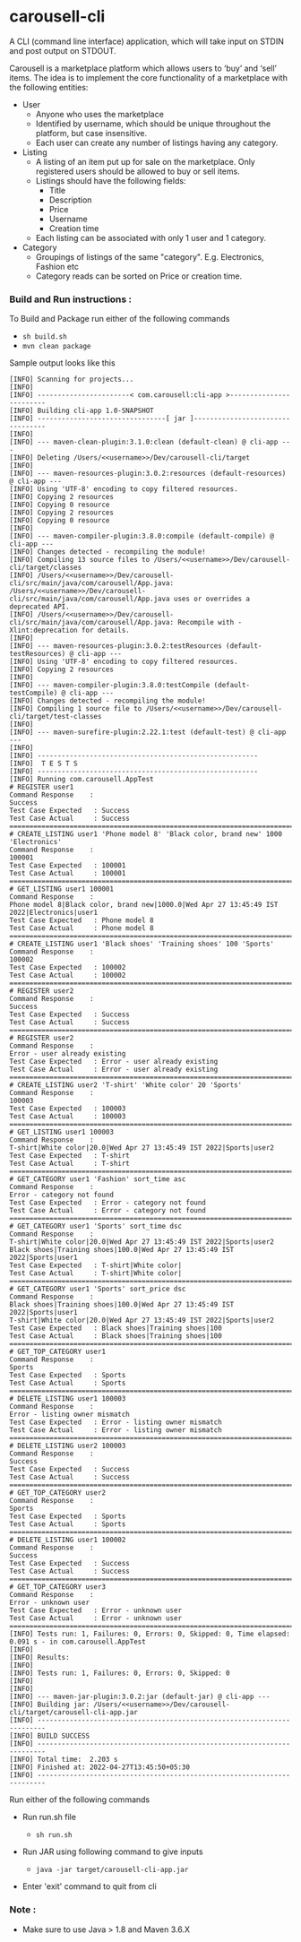 # carousell-cli
A CLI (command line interface) application, which will take input on STDIN and post output on STDOUT.

Carousell is a marketplace platform which allows users to ‘buy’ and ‘sell’ items. The idea is to implement the core functionality of a marketplace with the following entities:

- User
  - Anyone who uses the marketplace
  - Identified by username, which should be unique throughout the platform, but case insensitive.
  - Each user can create any number of listings having any category.
- Listing
  - A listing of an item put up for sale on the marketplace. Only registered users should be allowed to buy or sell items.
  - Listings should have the following fields:
    - Title
    - Description
    - Price
    - Username
    - Creation time
  - Each listing can be associated with only 1 user and 1 category.
- Category
  - Groupings of listings of the same "category". E.g. Electronics, Fashion etc
  - Category reads can be sorted on Price or creation time.



### Build and Run instructions : 

To Build and Package run either of the following commands
* ``` sh build.sh ```
* ```mvn clean package```

Sample output looks like this
```log
[INFO] Scanning for projects...
[INFO] 
[INFO] -----------------------< com.carousell:cli-app >------------------------
[INFO] Building cli-app 1.0-SNAPSHOT
[INFO] --------------------------------[ jar ]---------------------------------
[INFO] 
[INFO] --- maven-clean-plugin:3.1.0:clean (default-clean) @ cli-app ---
[INFO] Deleting /Users/<<username>>/Dev/carousell-cli/target
[INFO] 
[INFO] --- maven-resources-plugin:3.0.2:resources (default-resources) @ cli-app ---
[INFO] Using 'UTF-8' encoding to copy filtered resources.
[INFO] Copying 2 resources
[INFO] Copying 0 resource
[INFO] Copying 2 resources
[INFO] Copying 0 resource
[INFO] 
[INFO] --- maven-compiler-plugin:3.8.0:compile (default-compile) @ cli-app ---
[INFO] Changes detected - recompiling the module!
[INFO] Compiling 13 source files to /Users/<<username>>/Dev/carousell-cli/target/classes
[INFO] /Users/<<username>>/Dev/carousell-cli/src/main/java/com/carousell/App.java: /Users/<<username>>/Dev/carousell-cli/src/main/java/com/carousell/App.java uses or overrides a deprecated API.
[INFO] /Users/<<username>>/Dev/carousell-cli/src/main/java/com/carousell/App.java: Recompile with -Xlint:deprecation for details.
[INFO] 
[INFO] --- maven-resources-plugin:3.0.2:testResources (default-testResources) @ cli-app ---
[INFO] Using 'UTF-8' encoding to copy filtered resources.
[INFO] Copying 2 resources
[INFO] 
[INFO] --- maven-compiler-plugin:3.8.0:testCompile (default-testCompile) @ cli-app ---
[INFO] Changes detected - recompiling the module!
[INFO] Compiling 1 source file to /Users/<<username>>/Dev/carousell-cli/target/test-classes
[INFO] 
[INFO] --- maven-surefire-plugin:2.22.1:test (default-test) @ cli-app ---
[INFO] 
[INFO] -------------------------------------------------------
[INFO]  T E S T S
[INFO] -------------------------------------------------------
[INFO] Running com.carousell.AppTest
# REGISTER user1
Command Response 	:
Success
Test Case Expected 	 : Success
Test Case Actual 	 : Success
===========================================================================
# CREATE_LISTING user1 'Phone model 8' 'Black color, brand new' 1000 'Electronics'
Command Response 	:
100001
Test Case Expected 	 : 100001
Test Case Actual 	 : 100001
===========================================================================
# GET_LISTING user1 100001
Command Response 	:
Phone model 8|Black color, brand new|1000.0|Wed Apr 27 13:45:49 IST 2022|Electronics|user1
Test Case Expected 	 : Phone model 8
Test Case Actual 	 : Phone model 8
===========================================================================
# CREATE_LISTING user1 'Black shoes' 'Training shoes' 100 'Sports'
Command Response 	:
100002
Test Case Expected 	 : 100002
Test Case Actual 	 : 100002
===========================================================================
# REGISTER user2
Command Response 	:
Success
Test Case Expected 	 : Success
Test Case Actual 	 : Success
===========================================================================
# REGISTER user2
Command Response 	:
Error - user already existing
Test Case Expected 	 : Error - user already existing
Test Case Actual 	 : Error - user already existing
===========================================================================
# CREATE_LISTING user2 'T-shirt' 'White color' 20 'Sports'
Command Response 	:
100003
Test Case Expected 	 : 100003
Test Case Actual 	 : 100003
===========================================================================
# GET_LISTING user1 100003
Command Response 	:
T-shirt|White color|20.0|Wed Apr 27 13:45:49 IST 2022|Sports|user2
Test Case Expected 	 : T-shirt
Test Case Actual 	 : T-shirt
===========================================================================
# GET_CATEGORY user1 'Fashion' sort_time asc
Command Response 	:
Error - category not found
Test Case Expected 	 : Error - category not found
Test Case Actual 	 : Error - category not found
===========================================================================
# GET_CATEGORY user1 'Sports' sort_time dsc
Command Response 	:
T-shirt|White color|20.0|Wed Apr 27 13:45:49 IST 2022|Sports|user2
Black shoes|Training shoes|100.0|Wed Apr 27 13:45:49 IST 2022|Sports|user1
Test Case Expected 	 : T-shirt|White color|
Test Case Actual 	 : T-shirt|White color|
===========================================================================
# GET_CATEGORY user1 'Sports' sort_price dsc
Command Response 	:
Black shoes|Training shoes|100.0|Wed Apr 27 13:45:49 IST 2022|Sports|user1
T-shirt|White color|20.0|Wed Apr 27 13:45:49 IST 2022|Sports|user2
Test Case Expected 	 : Black shoes|Training shoes|100
Test Case Actual 	 : Black shoes|Training shoes|100
===========================================================================
# GET_TOP_CATEGORY user1
Command Response 	:
Sports
Test Case Expected 	 : Sports
Test Case Actual 	 : Sports
===========================================================================
# DELETE_LISTING user1 100003
Command Response 	:
Error - listing owner mismatch
Test Case Expected 	 : Error - listing owner mismatch
Test Case Actual 	 : Error - listing owner mismatch
===========================================================================
# DELETE_LISTING user2 100003
Command Response 	:
Success
Test Case Expected 	 : Success
Test Case Actual 	 : Success
===========================================================================
# GET_TOP_CATEGORY user2
Command Response 	:
Sports
Test Case Expected 	 : Sports
Test Case Actual 	 : Sports
===========================================================================
# DELETE_LISTING user1 100002
Command Response 	:
Success
Test Case Expected 	 : Success
Test Case Actual 	 : Success
===========================================================================
# GET_TOP_CATEGORY user3
Command Response 	:
Error - unknown user
Test Case Expected 	 : Error - unknown user
Test Case Actual 	 : Error - unknown user
===========================================================================
[INFO] Tests run: 1, Failures: 0, Errors: 0, Skipped: 0, Time elapsed: 0.091 s - in com.carousell.AppTest
[INFO] 
[INFO] Results:
[INFO] 
[INFO] Tests run: 1, Failures: 0, Errors: 0, Skipped: 0
[INFO] 
[INFO] 
[INFO] --- maven-jar-plugin:3.0.2:jar (default-jar) @ cli-app ---
[INFO] Building jar: /Users/<<username>>/Dev/carousell-cli/target/carousell-cli-app.jar
[INFO] ------------------------------------------------------------------------
[INFO] BUILD SUCCESS
[INFO] ------------------------------------------------------------------------
[INFO] Total time:  2.203 s
[INFO] Finished at: 2022-04-27T13:45:50+05:30
[INFO] ------------------------------------------------------------------------

```

Run either of the following commands
- Run run.sh file
  * ``` sh run.sh ```

- Run JAR using following command to give inputs
  * ```java -jar target/carousell-cli-app.jar```

- Enter 'exit' command to quit from cli

### Note : 
  - Make sure to use Java > 1.8 and Maven 3.6.X
  
